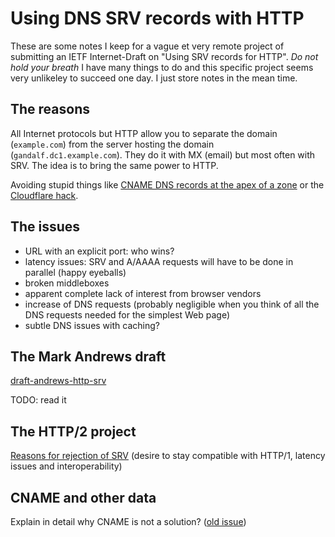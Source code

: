 Using DNS SRV records with HTTP
===============================

These are some notes I keep for a vague et very remote project of
submitting an IETF Internet-Draft on "Using SRV records for HTTP". *Do
not hold your breath* I have many things to do and this specific
project seems very unlikeley to succeed one day. I just store notes in
the mean time.

The reasons
-----------

All Internet protocols but HTTP allow you to separate the domain
(`example.com`) from the server hosting the domain
(`gandalf.dc1.example.com`). They do it with MX (email) but most often
with SRV. The idea is to bring the same power to HTTP.

Avoiding stupid things like
[CNAME DNS records at the apex of a zone](http://serverfault.com/questions/613829/why-cant-a-cname-record-be-used-at-the-apex-aka-root-of-a-domain)
or the
[Cloudflare hack](https://support.cloudflare.com/hc/en-us/articles/200169056-CNAME-Flattening-RFC-compliant-support-for-CNAME-at-the-root).

The issues
----------

* URL with an explicit port: who wins?
* latency issues: SRV and A/AAAA requests will have to be done in
  parallel (happy eyeballs)
* broken middleboxes
* apparent complete lack of interest from browser vendors
* increase of DNS requests (probably negligible when you think of all
  the DNS requests needed for the simplest Web page)
* subtle DNS issues with caching?
  
The Mark Andrews draft
----------------------

[draft-andrews-http-srv](https://datatracker.ietf.org/doc/draft-andrews-http-srv/)

TODO: read it

The HTTP/2 project
------------------

[Reasons for rejection of
SRV](http://lists.w3.org/Archives/Public/ietf-http-wg/2015AprJun/0674.html)
(desire to stay compatible with HTTP/1, latency issues and
interoperability)

CNAME and other data
--------------------

Explain in detail why CNAME is not a solution?
([old issue](https://chriswa.wordpress.com/2008/02/01/bind9-vs-cname-rrs/))


